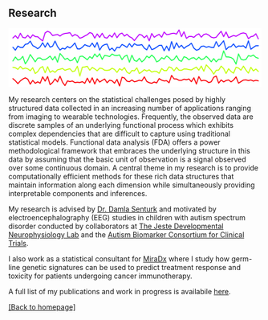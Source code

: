 
## Research
<p align="center">
<img width="534" height="116" src="./images/time_series_2.png">
</p>

My research centers on the statistical challenges posed by highly structured data collected in an increasing number of applications ranging from imaging to wearable technologies. Frequently, the observed data are discrete samples of an underlying functional process which exhibits complex dependencies that are difficult to capture using traditional statistical models. Functional data analysis (FDA) offers a power methodological framework that embraces the underlying structure in this data by assuming that the basic unit of observation is a signal observed over some continuous domain. A central theme in my research is to provide computationally efficient methods for these rich data structures that maintain information along each dimension while simultaneously providing interpretable components and inferences. 

My research is advised by [Dr. Damla Senturk](https://www.biostat.ucla.edu/people/senturk) and motivated by electroencephalography (EEG) studies in children with autism spectrum disorder conducted by collaborators at [The Jeste Developmental Neurophysiology Lab](http://jestelab.org/) and the [Autism Biomarker Consortium for Clinical Trials](https://medicine.yale.edu/ycci/researchers/autism/).

I also work as a statistical consultant for [MiraDx](https://miradx.com/) where I study how germ-line genetic signatures can be used to predict treatment response and toxicity for patients undergoing cancer immunotherapy. 

A full list of my publications and work in progress is availabile [here](publications.md).

[ [Back to homepage] ](./)


